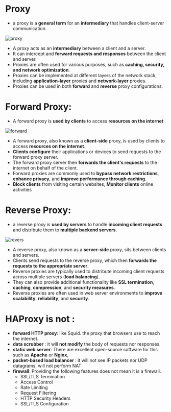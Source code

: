 # Proxy

* a proxy is a __general term__ for an __intermediary__ that handles client-server communication. 

![proxy](https://github.com/hojat-gazestani/DevOps/blob/main/haproxy/pictures/01-proxy.jpg)

- A proxy acts as an __intermediary__ between a client and a server.
- It can intercept and __forward requests and responses__ between the client and server.
- Proxies are often used for various purposes, such as __caching, security, and network optimization__.
- Proxies can be implemented at different layers of the network stack, including __application-layer__ proxies and __network-layer__ proxies.
- Proxies can be used in both __forward__ and __reverse__ proxy configurations.

# Forward Proxy:

* A forward proxy is __used by clients__ to access __resources on the internet__

![forward](https://github.com/hojat-gazestani/DevOps/blob/main/haproxy/pictures/02-%20forward%20proxy.jpg)

- A forward proxy, also known as a __client-side__ proxy, is used by clients to access __resources on the internet__.
- __Clients configure__ their applications or devices to send requests to the forward proxy server.
- The forward proxy server then __forwards the client's requests__ to the internet on behalf of the client.
- Forward proxies are commonly used to __bypass network restrictions__, __enhance privacy__, and __improve performance through caching__.
- __Block clients__ from visiting certain websites, __Monitor clients__ online activities

# Reverse Proxy:

* a reverse proxy is __used by servers__ to handle __incoming client requests__ and distribute them to __multiple backend servers__. 

![revers](https://github.com/hojat-gazestani/DevOps/blob/main/haproxy/pictures/03-reverse%20proxy.jpg)

- A reverse proxy, also known as a __server-side__ proxy, sits between clients and servers.
- Clients send requests to the reverse proxy, which then __forwards the requests to the appropriate server__.
- Reverse proxies are typically used to distribute incoming client requests across multiple servers (__load balancing__).
- They can also provide additional functionality like __SSL termination__, __caching__, __compression__, and __security measures__.
- Reverse proxies are often used in web server environments to __improve scalability__, __reliability__, and __security__.

# HAProxy is not :
- __forward HTTP proxy__: like Squid. the proxy that browsers use to reach the internet.
- __data scrubber__ : it will __not modify__ the body of requests nor responses.
- __static web server__: There are excellent open-source software for this such as __Apache__ or __Nginx__,
- __packet-based load balancer__ : it will not see IP packets nor UDP datagrams, will not perform NAT
- __firewall__: Providing the following features does not mean it is a firewall.
  - SSL/TLS Termination
  - Access Control
  - Rate Limiting
  - Request Filtering
  - HTTP Security Headers
  - SSL/TLS Configuration